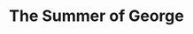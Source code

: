 ---
title: 'The Summer of George'
episode: 22
pc: 822
written: Alec Berg & Jeff Schaffer
directed: Andy Ackerman
aired: May 15, 1997
imdb: 'http://www.imdb.com/title/tt0697794/'
wiki: 'https://en.wikipedia.org/wiki/The_Summer_of_George'
taxonomy:
    category:
        - episode
---